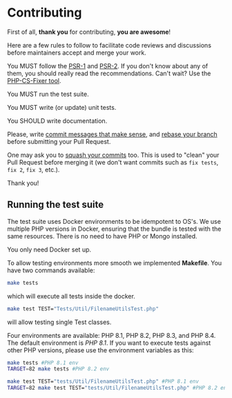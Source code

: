 # Contributing

First of all, **thank you** for contributing, **you are awesome**!

Here are a few rules to follow to facilitate code reviews and discussions before
maintainers accept and merge your work.

You MUST follow the [PSR-1](//www.php-fig.org/psr/psr-1/) and
[PSR-2](//www.php-fig.org/psr/psr-2/). If you don't know about any of them, you
should really read the recommendations. Can't wait? Use the [PHP-CS-Fixer
tool](//cs.sensiolabs.org/).

You MUST run the test suite.

You MUST write (or update) unit tests.

You SHOULD write documentation.

Please, write [commit messages that make sense](//tbaggery.com/2008/04/19/a-note-about-git-commit-messages.html),
and [rebase your branch](//git-scm.com/book/en/v2/Git-Branching-Rebasing)
before submitting your Pull Request.

One may ask you to [squash your commits](http://gitready.com/advanced/2009/02/10/squashing-commits-with-rebase.html)
too. This is used to "clean" your Pull Request before merging it (we don't want
commits such as `fix tests`, `fix 2`, `fix 3`, etc.).

Thank you!

## Running the test suite

The test suite uses Docker environments to be idempotent to OS's. We use multiple
PHP versions in Docker, ensuring that the bundle is tested with
the same resources. There is no need to have PHP or Mongo installed.

You only need Docker set up.

To allow testing environments more smooth we implemented **Makefile**.
You have two commands available:

```bash
make tests
```

which will execute all tests inside the docker.

```bash
make test TEST="Tests/Util/FilenameUtilsTest.php"
```

will allow testing single Test classes.

Four environments are available: PHP 8.1, PHP 8.2, PHP 8.3, and PHP 8.4.
The default environment is *PHP 8.1*. If you want to execute tests against
other PHP versions, please use the environment variables as this:

```bash
make tests #PHP 8.1 env
TARGET=82 make tests #PHP 8.2 env

make test TEST="tests/Util/FilenameUtilsTest.php" #PHP 8.1 env
TARGET=82 make test TEST="tests/Util/FilenameUtilsTest.php" #PHP 8.2 env
```
